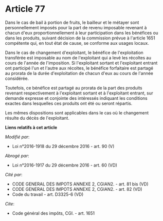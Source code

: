 # Article 77

Dans le cas de bail à portion de fruits, le bailleur et le métayer sont personnellement imposés pour la part de revenu
imposable revenant à chacun d'eux proportionnellement à leur participation dans les bénéfices ou dans les produits, suivant
décision de la commission prévue à l'article 1651 compétente qui, en tout état de cause, se conforme aux usages locaux. 

Dans le cas de changement d'exploitant, le bénéfice de l'exploitation transférée est imposable au nom de l'exploitant qui a
levé les récoltes au cours de l'année de l'imposition. Si l'exploitant sortant et l'exploitant entrant ont participé l'un et
l'autre aux récoltes, le bénéfice forfaitaire est partagé au prorata de la durée d'exploitation de chacun d'eux au cours de
l'année considérée. 

Toutefois, ce bénéfice est partagé au prorata de la part des produits revenant respectivement à l'exploitant sortant et à
l'exploitant entrant, sur demande expresse et conjointe des intéressés indiquant les conditions exactes dans lesquelles ces
produits ont été ou seront répartis. 

Les mêmes dispositions sont applicables dans le cas où le changement résulte du décès de l'exploitant.

**Liens relatifs à cet article**

_Modifié par_:

  - Loi n°2016-1918 du 29 décembre 2016 - art. 90 (V)

_Abrogé par_:

  - Loi n°2016-1917 du 29 décembre 2016 - art. 60 (VD)

_Cité par_:

  - CODE GENERAL DES IMPOTS ANNEXE 2, CGIAN2. - art. 81 bis (VD)
  - CODE GENERAL DES IMPOTS ANNEXE 2, CGIAN2. - art. 82 (VD)
  - Code du travail - art. D3325-6 (VD)

_Cite_:

  - Code général des impôts, CGI. - art. 1651
